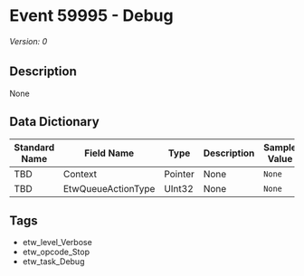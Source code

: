 # Event 59995 - Debug
###### Version: 0

## Description
None

## Data Dictionary
|Standard Name|Field Name|Type|Description|Sample Value|
|---|---|---|---|---|
|TBD|Context|Pointer|None|`None`|
|TBD|EtwQueueActionType|UInt32|None|`None`|

## Tags
* etw_level_Verbose
* etw_opcode_Stop
* etw_task_Debug